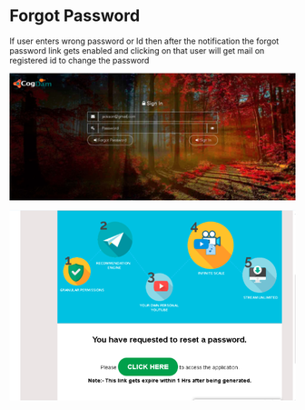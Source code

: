 # Forgot Password

If user enters wrong password or Id then after the notification the forgot password link gets enabled and clicking on that user will get mail on registered id to change the password

![](../.gitbook/assets/image%20%2879%29.png)

![](../.gitbook/assets/image%20%2884%29.png)






